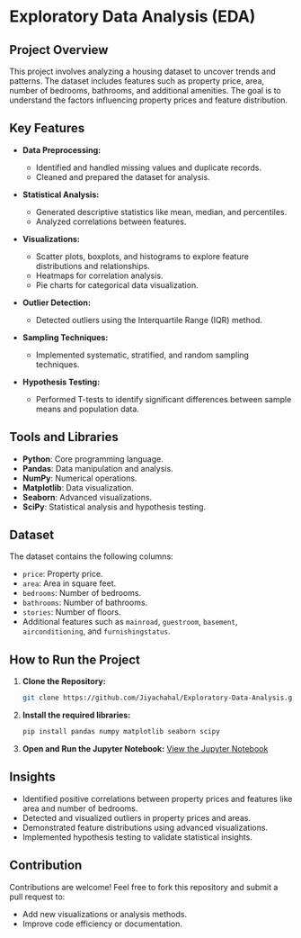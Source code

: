 # Exploratory Data Analysis (EDA)

## Project Overview
This project involves analyzing a housing dataset to uncover trends and patterns. The dataset includes features such as property price, area, number of bedrooms, bathrooms, and additional amenities. The goal is to understand the factors influencing property prices and feature distribution.

## Key Features
- **Data Preprocessing:**
  - Identified and handled missing values and duplicate records.
  - Cleaned and prepared the dataset for analysis.
  
- **Statistical Analysis:**
  - Generated descriptive statistics like mean, median, and percentiles.
  - Analyzed correlations between features.

- **Visualizations:**
  - Scatter plots, boxplots, and histograms to explore feature distributions and relationships.
  - Heatmaps for correlation analysis.
  - Pie charts for categorical data visualization.

- **Outlier Detection:**
  - Detected outliers using the Interquartile Range (IQR) method.

- **Sampling Techniques:**
  - Implemented systematic, stratified, and random sampling techniques.

- **Hypothesis Testing:**
  - Performed T-tests to identify significant differences between sample means and population data.

## Tools and Libraries
- **Python**: Core programming language.
- **Pandas**: Data manipulation and analysis.
- **NumPy**: Numerical operations.
- **Matplotlib**: Data visualization.
- **Seaborn**: Advanced visualizations.
- **SciPy**: Statistical analysis and hypothesis testing.

## Dataset
The dataset contains the following columns:
- `price`: Property price.
- `area`: Area in square feet.
- `bedrooms`: Number of bedrooms.
- `bathrooms`: Number of bathrooms.
- `stories`: Number of floors.
- Additional features such as `mainroad`, `guestroom`, `basement`, `airconditioning`, and `furnishingstatus`.

## How to Run the Project
1. **Clone the Repository:**
   ```bash
   git clone https://github.com/Jiyachahal/Exploratory-Data-Analysis.git
2. **Install the required libraries:**
   ```bash
   pip install pandas numpy matplotlib seaborn scipy
3. **Open and Run the Jupyter Notebook:**
    [View the Jupyter Notebook](./python_code.ipynb)


## Insights
- Identified positive correlations between property prices and features like area and number of bedrooms.
- Detected and visualized outliers in property prices and areas.
- Demonstrated feature distributions using advanced visualizations.
- Implemented hypothesis testing to validate statistical insights.

## Contribution
Contributions are welcome! Feel free to fork this repository and submit a pull request to:
- Add new visualizations or analysis methods.
- Improve code efficiency or documentation.

